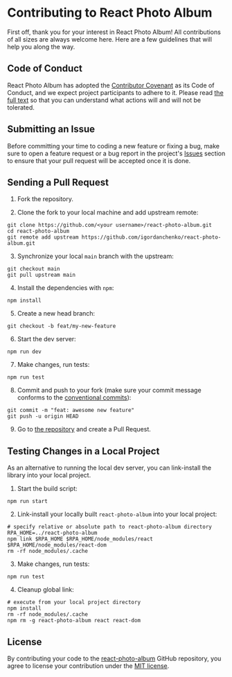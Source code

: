 # Contributing to React Photo Album

First off, thank you for your interest in React Photo Album! All contributions
of all sizes are always welcome here. Here are a few guidelines that will help
you along the way.

## Code of Conduct

React Photo Album has adopted the
[Contributor Covenant](https://www.contributor-covenant.org/) as its Code of
Conduct, and we expect project participants to adhere to it. Please read
[the full text](/CODE_OF_CONDUCT.md) so that you can understand what actions
will and will not be tolerated.

## Submitting an Issue

Before committing your time to coding a new feature or fixing a bug, make sure
to open a feature request or a bug report in the project's
[Issues](https://github.com/igordanchenko/react-photo-album/issues) section to
ensure that your pull request will be accepted once it is done.

## Sending a Pull Request

1. Fork the repository.

2. Clone the fork to your local machine and add upstream remote:

```shell
git clone https://github.com/<your username>/react-photo-album.git
cd react-photo-album
git remote add upstream https://github.com/igordanchenko/react-photo-album.git
```

3. Synchronize your local `main` branch with the upstream:

```shell
git checkout main
git pull upstream main
```

4. Install the dependencies with `npm`:

```shell
npm install
```

5. Create a new head branch:

```shell
git checkout -b feat/my-new-feature
```

6. Start the dev server:

```shell
npm run dev
```

7. Make changes, run tests:

```shell
npm run test
```

8. Commit and push to your fork (make sure your commit message conforms to the
   [conventional commits](https://www.conventionalcommits.org/en/v1.0.0/)):

```shell
git commit -m "feat: awesome new feature"
git push -u origin HEAD
```

9. Go to [the repository](https://github.com/igordanchenko/react-photo-album)
   and create a Pull Request.

## Testing Changes in a Local Project

As an alternative to running the local dev server, you can link-install the
library into your local project.

1. Start the build script:

```shell
npm run start
```

2. Link-install your locally built `react-photo-album` into your local project:

```shell
# specify relative or absolute path to react-photo-album directory
RPA_HOME=../react-photo-album
npm link $RPA_HOME $RPA_HOME/node_modules/react $RPA_HOME/node_modules/react-dom
rm -rf node_modules/.cache
```

3. Make changes, run tests:

```shell
npm run test
```

4. Cleanup global link:

```shell
# execute from your local project directory
npm install
rm -rf node_modules/.cache
npm rm -g react-photo-album react react-dom
```

## License

By contributing your code to the
[react-photo-album](https://github.com/igordanchenko/react-photo-album) GitHub
repository, you agree to license your contribution under the
[MIT license](/LICENSE).
